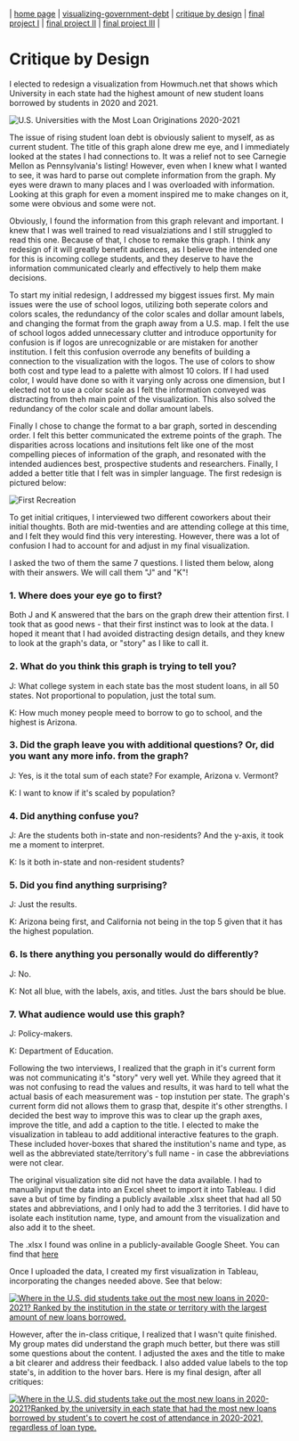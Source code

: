 | [home page](https://kjmattso.github.io/Mattson-portfolio/) | [visualizing-government-debt](https://kjmattso.github.io/Mattson-portfolio/Visualizing_gov_debt.html) | [critique by design](https://kjmattso.github.io/Mattson-portfolio/Critique_by_design.html) | [final project I](https://kjmattso.github.io/Mattson-portfolio/final_project_pt1.html) | [final project II](final-project-part-two) | [final project III](final-project-part-three) |

# Critique by Design

I elected to redesign a visualization from Howmuch.net that shows which University in each state had the highest amount of new student loans borrowed by students in 2020 and 2021.

![U.S. Universities with the Most Loan Originations 2020-2021](https://cdn.howmuch.net/articles/university-with-the-most-student-loan-originated-in-every-state-10b5.jpg)

The issue of rising student loan debt is obviously salient to myself, as as current student. The title of this graph alone drew me eye, and I immediately looked at the states I had connections to. It was a relief not to see Carnegie Mellon as Pennsylvania's listing! However, even when I knew what I wanted to see, it was hard to parse out complete information from the graph. My eyes were drawn to many places and I was overloaded with information. Looking at this graph for even a moment inspired me to make changes on it, some were obvious and some were not. 

Obviously, I found the information from this graph relevant and important. I knew that I was well trained to read visualziations and I still struggled to read this one. Because of that, I chose to remake this graph. I think any redesign of it will greatly benefit audiences, as I believe the intended one for this is incoming college students, and they deserve to have the information communicated clearly and effectively to help them make decisions. 

To start my initial redesign, I addressed my biggest issues first. My main issues were the use of school logos, utilizing both seperate colors and colors scales, the redundancy of the color scales and dollar amount labels, and changing the format from the graph away from a U.S. map. I felt the use of school logos added unnecessary clutter and introduce opportunity for confusion is if logos are unrecognizable or are mistaken for another institution. I felt this confusion overrode any benefits of building a connection to the visualization with the logos. The use of colors to show both cost and type lead to a palette with almost 10 colors. If I had used color, I would have done so with it varying only across one dimension, but I elected not to use a color scale as I felt the information conveyed was distracting from theh main point of the visualization. This also solved the redundancy of the color scale and dollar amount labels. 

Finally I chose to change the format to a bar graph, sorted in descending order. I felt this better communicated the extreme points of the graph. The disparities across locations and insitutions felt like one of the most compelling pieces of information of the graph, and resonated with the intended audiences best, prospective students and researchers. Finally, I added a better title that I felt was in simpler language. The first redesign is pictured below:

![First Recreation](IMG_9375.png)

To get initial critiques, I interviewed two different coworkers about their initial thoughts. Both are mid-twenties and are attending college at this time, and I felt they would find this very interesting. However, there was a lot of confusion I had to account for and adjust in my final visualization. 

I asked the two of them the same 7 questions. I listed them below, along with their answers. We will call them "J" and "K"!

### 1. Where does your eye go to first?

Both J and K answered that the bars on the graph drew their attention first. I took that as good news - that their first instinct was to look at the data. I hoped it meant that I had avoided distracting design details, and they knew to look at the graph's data, or "story" as I like to call it. 

### 2. What do you think this graph is trying to tell you?

J: What college system in each state bas the most student loans, in all 50 states. Not proportional to population, just the total sum.

K: How much money people meed to borrow to go to school, and the highest is Arizona.

### 3. Did the graph leave you with additional questions? Or, did you want any more info. from the graph?

J: Yes, is it the total sum of each state? For example, Arizona v. Vermont?

K: I want to know if it's scaled by population?

### 4. Did anything confuse you? 

J: Are the students both in-state and non-residents? And the y-axis, it took me a moment to interpret. 

K: Is it both in-state and non-resident students?

### 5. Did you find anything surprising?

J: Just the results.

K: Arizona being first, and California not being in the top 5 given that it has the highest population.

### 6. Is there anything you personally would do differently?

J: No. 

K: Not all blue, with the labels, axis, and titles. Just the bars should be blue.

### 7. What audience would use this graph?

J: Policy-makers.

K: Department of Education.

Following the two interviews, I realized that the graph in it's current form was not communicating it's "story" very well yet. While they agreed that it was not confusing to read the values and results, it was hard to tell what the actual basis of each measurement was - top instution per state. The graph's current form did not allows them to grasp that, despite it's other strengths. I decided the best way to improve this was to clear up the graph axes, improve the title, and add a caption to the title. I elected to make the visualization in tableau to add additional interactive features to the graph. These included hover-boxes that shared the institution's name and type, as well as the abbreviated state/territory's full name - in case the abbreviations were not clear. 

The original visualization site did not have the data available. I had to manually input the data into an Excel sheet to import it into Tableau. I did save a but of time by finding a publicly available .xlsx sheet that had all 50 states and abbreviations, and I only had to add the 3 territories. I did have to isolate each institution name, type, and amount from the visualization and also add it to the sheet. 

The .xlsx I found was online in a publicly-available Google Sheet. You can find that [here](https://docs.google.com/spreadsheets/d/14wvnQygIX1eCVo7H5B7a96W1v5VCg6Q9yeRoESF6epw/edit#gid=0)

Once I uploaded the data, I created my first visualization in Tableau, incorporating the changes needed above. See that below:

<div class='tableauPlaceholder' id='viz1707230190897' style='position: relative'><noscript><a href='#'><img alt='Where in the U.S. did students take out the most new loans in 2020-2021? Ranked by the institution in the state or territory with the largest amount of new loans borrowed. ' src='https:&#47;&#47;public.tableau.com&#47;static&#47;images&#47;HW&#47;HW3and4-FirstDraft&#47;Sheet1&#47;1_rss.png' style='border: none' /></a></noscript><object class='tableauViz'  style='display:none;'><param name='host_url' value='https%3A%2F%2Fpublic.tableau.com%2F' /> <param name='embed_code_version' value='3' /> <param name='site_root' value='' /><param name='name' value='HW3and4-FirstDraft&#47;Sheet1' /><param name='tabs' value='no' /><param name='toolbar' value='yes' /><param name='static_image' value='https:&#47;&#47;public.tableau.com&#47;static&#47;images&#47;HW&#47;HW3and4-FirstDraft&#47;Sheet1&#47;1.png' /> <param name='animate_transition' value='yes' /><param name='display_static_image' value='yes' /><param name='display_spinner' value='yes' /><param name='display_overlay' value='yes' /><param name='display_count' value='yes' /><param name='language' value='en-US' /><param name='filter' value='publish=yes' /></object></div>                
<script type='text/javascript'>                    
var divElement = document.getElementById('viz1707230190897');                   
var vizElement = divElement.getElementsByTagName('object')[0];                    
vizElement.style.width='100%';vizElement.style.height=(divElement.offsetWidth*0.75)+'px';                    
var scriptElement = document.createElement('script');                    
scriptElement.src = 'https://public.tableau.com/javascripts/api/viz_v1.js';                    vizElement.parentNode.insertBefore(scriptElement, vizElement);               
</script>

However, after the in-class critique, I realized that I wasn't quite finished. My group mates did understand the graph much better, but there was still some questions about the content. I adjusted the axes and the title to make a bit clearer and address their feedback. I also added value labels to the top state's, in addition to the hover bars. Here is my final design, after all critiques:

<div class='tableauPlaceholder' id='viz1707231249965' style='position: relative'><noscript><a href='#'><img alt='Where in the U.S. did students take out the most new loans in 2020-2021?Ranked by the university in each state that had the most new loans borrowed by student&#39;s to covert he cost of attendance in 2020-2021, regardless of loan type. ' src='https:&#47;&#47;public.tableau.com&#47;static&#47;images&#47;Ne&#47;NewLoans-final&#47;Sheet1&#47;1_rss.png' style='border: none' /></a></noscript><object class='tableauViz'  style='display:none;'><param name='host_url' value='https%3A%2F%2Fpublic.tableau.com%2F' /> <param name='embed_code_version' value='3' /> <param name='site_root' value='' /><param name='name' value='NewLoans-final&#47;Sheet1' /><param name='tabs' value='no' /><param name='toolbar' value='yes' /><param name='static_image' value='https:&#47;&#47;public.tableau.com&#47;static&#47;images&#47;Ne&#47;NewLoans-final&#47;Sheet1&#47;1.png' /> <param name='animate_transition' value='yes' /><param name='display_static_image' value='yes' /><param name='display_spinner' value='yes' /><param name='display_overlay' value='yes' /><param name='display_count' value='yes' /><param name='language' value='en-US' /><param name='filter' value='publish=yes' /></object></div>                
<script type='text/javascript'>                    
var divElement = document.getElementById('viz1707231249965');                    
var vizElement = divElement.getElementsByTagName('object')[0];                    
vizElement.style.width='100%';vizElement.style.height=(divElement.offsetWidth*0.75)+'px';                    
var scriptElement = document.createElement('script');                    
scriptElement.src = 'https://public.tableau.com/javascripts/api/viz_v1.js';                    vizElement.parentNode.insertBefore(scriptElement, vizElement);               
</script>
